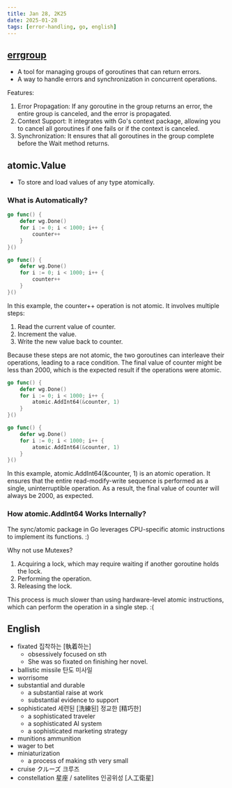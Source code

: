 ```yaml
---
title: Jan 28, 2K25
date: 2025-01-28
tags: [error-handling, go, english]
---
```


## [errgroup](https://pkg.go.dev/golang.org/x/sync/errgroup)

- A tool for managing groups of goroutines that can return errors.
- A way to handle errors and synchronization in concurrent operations.

Features:
1. Error Propagation: If any goroutine in the group returns an error, the entire group is canceled, and the error is propagated.
2. Context Support: It integrates with Go's context package, allowing you to cancel all goroutines if one fails or if the context is canceled.
3. Synchronization: It ensures that all goroutines in the group complete before the Wait method returns.

## atomic.Value

- To store and load values of any type atomically.

### What is Automatically?

``` go
go func() {
    defer wg.Done()
    for i := 0; i < 1000; i++ {
        counter++
    }
}()

go func() {
    defer wg.Done()
    for i := 0; i < 1000; i++ {
        counter++
    }
}()
```

In this example, the counter++ operation is not atomic. It involves multiple steps:
1. Read the current value of counter.
2. Increment the value.
3. Write the new value back to counter.

Because these steps are not atomic, the two goroutines can interleave their operations, leading to a race condition. The final value of counter might be less than 2000, which is the expected result if the operations were atomic.

``` go
go func() {
    defer wg.Done()
    for i := 0; i < 1000; i++ {
        atomic.AddInt64(&counter, 1)
    }
}()

go func() {
    defer wg.Done()
    for i := 0; i < 1000; i++ {
        atomic.AddInt64(&counter, 1)
    }
}()
```

In this example, atomic.AddInt64(&counter, 1) is an atomic operation. It ensures that the entire read-modify-write sequence is performed as a single, uninterruptible operation. As a result, the final value of counter will always be 2000, as expected.

### How atomic.AddInt64 Works Internally?

The sync/atomic package in Go leverages CPU-specific atomic instructions to implement its functions. :)

Why not use Mutexes?
1. Acquiring a lock, which may require waiting if another goroutine holds the lock.
2. Performing the operation.
3. Releasing the lock.

This process is much slower than using hardware-level atomic instructions, which can perform the operation in a single step. :(

## English

- fixated 집착하는 [執着하는]
  - obsessively focused on sth
  - She was so fixated on finishing her novel.
- ballistic missile 탄도 미사일
- worrisome
- substantial and durable
  - a substantial raise at work
  - substantial evidence to support
- sophisticated 세련된 [洗練된] 정교한 [精巧한]
  - a sophisticated traveler
  - a sophisticated AI system
  - a sophisticated marketing strategy
- munitions ammunition
- wager to bet
- miniaturization
  - a process of making sth very small
- cruise クルーズ 크루즈
- constellation 星座 / satellites 인공위성 [人工衛星]